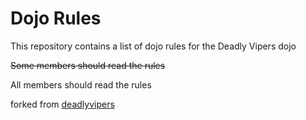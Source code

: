 Dojo Rules
==========

This repository contains a list of dojo rules for the Deadly Vipers dojo

~~Some members should read the rules~~

All members should read the rules

forked from [deadlyvipers](https://github.com/deadlyvipers)

